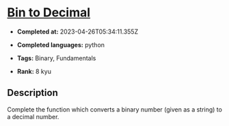# [Bin to Decimal](https://www.codewars.com/kata/57a5c31ce298a7e6b7000334)

- **Completed at:** 2023-04-26T05:34:11.355Z

- **Completed languages:** python

- **Tags:** Binary, Fundamentals

- **Rank:** 8 kyu

## Description

Complete the function which converts a binary number (given as a string) to a decimal number.